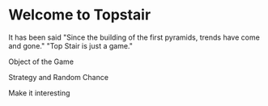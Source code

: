 <h1> Welcome to Topstair </h1> 

It has been said 
"Since the building of the first pyramids, trends have come and gone." 
"Top Stair is just a game."


Object of the Game

Strategy and Random Chance 

Make it interesting